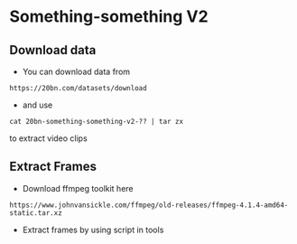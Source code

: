# Something-something V2

## Download data
- You can download data from
```
https://20bn.com/datasets/download
```

- and use 
```
cat 20bn-something-something-v2-?? | tar zx
```
to extract video clips

## Extract Frames
- Download ffmpeg toolkit here
```
https://www.johnvansickle.com/ffmpeg/old-releases/ffmpeg-4.1.4-amd64-static.tar.xz
```

- Extract frames by using script in tools